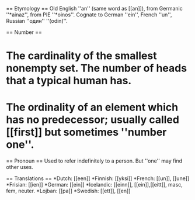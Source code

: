 == Etymology ==
Old English ''an'' (same word as [[an]]), from Germanic ''*ainaz'', from PIE ''*oinos''. Cognate to German ''ein'', French ''un'', Russian ''один'' ''(odin)''.

== Number ==
# The cardinality of the smallest nonempty set. The number of heads that a typical human has.
# The ordinality of an element which has no predecessor; usually called [[first]] but sometimes ''number one''.

== Pronoun ==
Used to refer indefinitely to a person. But ''one'' may find other uses.

== Translations ==
*Dutch: [[een]]
*Finnish: [[yksi]]
*French: [[un]], [[une]]
*Frisian: [[ien]]
*German: [[ein]]
*Icelandic: [[einn]], [[ein]],[[eitt]], masc, fem, neuter.
*Lojban: [[pa]]
*Swedish: [[ett]], [[en]]